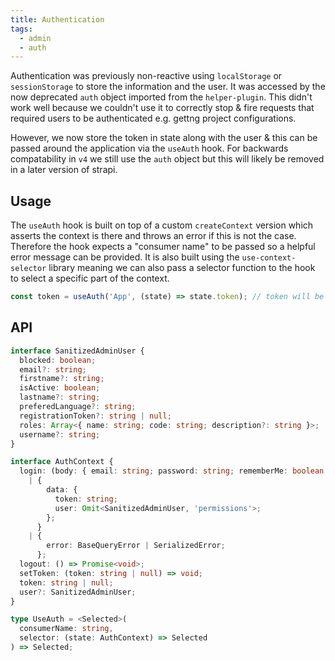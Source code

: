 ```yaml
---
title: Authentication
tags:
  - admin
  - auth
---
```


Authentication was previously non-reactive using `localStorage` or `sessionStorage` to store the information and the user. It was accessed by the now deprecated `auth` object imported from the `helper-plugin`. This didn't work well because we couldn't use it to correctly stop & fire requests that required users to be authenticated e.g. gettng project configurations.

However, we now store the token in state along with the user & this can be passed around the application via the `useAuth` hook. For backwards compatability in `v4` we still use the `auth` object but this will likely be removed in a later version of strapi.

## Usage

The `useAuth` hook is built on top of a custom `createContext` version which asserts the context is there and throws an error if this is not the case.
Therefore the hook expects a "consumer name" to be passed so a helpful error message can be provided. It is also built using the `use-context-selector` library meaning we can also pass a selector function to the hook to select a specific part of the context.

```ts
const token = useAuth('App', (state) => state.token); // token will be a string or null
```

## API

```ts
interface SanitizedAdminUser {
  blocked: boolean;
  email?: string;
  firstname?: string;
  isActive: boolean;
  lastname?: string;
  preferedLanguage?: string;
  registrationToken?: string | null;
  roles: Array<{ name: string; code: string; description?: string }>;
  username?: string;
}

interface AuthContext {
  login: (body: { email: string; password: string; rememberMe: boolean }) =>
    | {
        data: {
          token: string;
          user: Omit<SanitizedAdminUser, 'permissions'>;
        };
      }
    | {
        error: BaseQueryError | SerializedError;
      };
  logout: () => Promise<void>;
  setToken: (token: string | null) => void;
  token: string | null;
  user?: SanitizedAdminUser;
}

type UseAuth = <Selected>(
  consumerName: string,
  selector: (state: AuthContext) => Selected
) => Selected;
```
